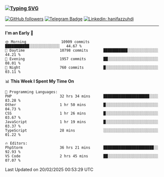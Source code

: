 ### [![Typing SVG](https://readme-typing-svg.herokuapp.com?font=lato&size=22&lines=Hi+There+👋)](https://git.io/typing-svg) 

[![GitHub followers](https://img.shields.io/github/followers/hanifazzuhdi?label=Follow&style=social)](https://github.com/hanifazzuhdi/?tab=follow) 
[![Telegram Badge](https://img.shields.io/badge/-hanif0198-blue?style=social&logo=telegram&link=https://www.t.me/hanif0198/)](https://www.t.me/hanif0198/) 
[![Linkedin: hanifazzuhdi](https://img.shields.io/badge/-hanifazzuhdi-blue?style=flat-square&logo=Linkedin&logoColor=white&link=https://www.linkedin.com/in/hanif-az-zuhdi-69688019b/)](https://www.linkedin.com/in/hanif-az-zuhdi-69688019b/) 

<hr/>

<!--START_SECTION:waka-->
**I'm an Early 🐤** 

```text
🌞 Morning                10909 commits       ███████████░░░░░░░░░░░░░░   44.67 % 
🌆 Daytime                10798 commits       ███████████░░░░░░░░░░░░░░   44.21 % 
🌃 Evening                1957 commits        ██░░░░░░░░░░░░░░░░░░░░░░░   08.01 % 
🌙 Night                  760 commits         █░░░░░░░░░░░░░░░░░░░░░░░░   03.11 % 
```


📊 **This Week I Spent My Time On** 

```text
💬 Programming Languages: 
PHP                      32 hrs 34 mins      █████████████████████░░░░   83.28 % 
Other                    1 hr 50 mins        █░░░░░░░░░░░░░░░░░░░░░░░░   04.73 % 
CSS                      1 hr 26 mins        █░░░░░░░░░░░░░░░░░░░░░░░░   03.67 % 
JavaScript               1 hr 19 mins        █░░░░░░░░░░░░░░░░░░░░░░░░   03.37 % 
TypeScript               28 mins             ░░░░░░░░░░░░░░░░░░░░░░░░░   01.22 % 

🔥 Editors: 
PhpStorm                 36 hrs 21 mins      ███████████████████████░░   92.93 % 
VS Code                  2 hrs 45 mins       ██░░░░░░░░░░░░░░░░░░░░░░░   07.07 % 
```


 Last Updated on 20/02/2025 00:53:29 UTC
<!--END_SECTION:waka-->
